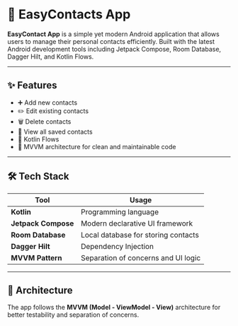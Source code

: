# 📱 EasyContacts App

**EasyContact App** is a simple yet modern Android application that allows users to manage their personal contacts efficiently. Built with the latest Android development tools including Jetpack Compose, Room Database, Dagger Hilt, and Kotlin Flows.

---

## ✨ Features

- ➕ Add new contacts
- ✏️ Edit existing contacts
- 🗑️ Delete contacts
- 👀 View all saved contacts
- 🔄 Kotlin Flows
- 📐 MVVM architecture for clean and maintainable code

---

## 🛠️ Tech Stack

| Tool               | Usage                             |
|--------------------|------------------------------------|
| **Kotlin**         | Programming language               |
| **Jetpack Compose**| Modern declarative UI framework    |
| **Room Database**  | Local database for storing contacts|
| **Dagger Hilt**    | Dependency Injection               |
| **MVVM Pattern**   | Separation of concerns and UI logic|

---

## 🧱 Architecture

The app follows the **MVVM (Model - ViewModel - View)** architecture for better testability and separation of concerns.

